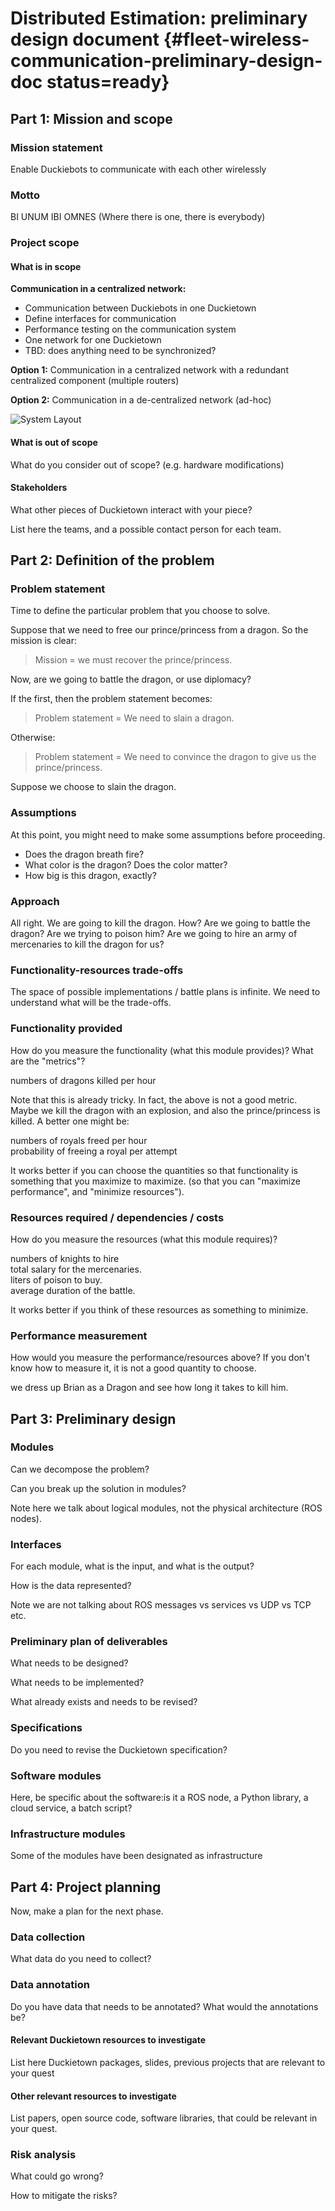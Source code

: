 #  Distributed Estimation: preliminary design document {#fleet-wireless-communication-preliminary-design-doc status=ready}

<!-- EXAMPLE COMMENT
-->

## Part 1: Mission and scope

### Mission statement

Enable Duckiebots to communicate with each other wirelessly

### Motto

BI UNUM IBI OMNES (Where there is one, there is everybody)

<div class='check' markdown="1">

</div>

### Project scope

#### What is in scope

**Communication in a centralized network:**
* Communication between Duckiebots in one Duckietown
* Define interfaces for communication
* Performance testing on the communication system
* One network for one Duckietown
* TBD: does anything need to be synchronized?

**Option 1:**
Communication in a centralized network with a redundant centralized component (multiple routers)

**Option 2:**
Communication in a de-centralized network (ad-hoc)

![System Layout](https://github.com/duckietown/duckuments/blob/devel-distribution-est-fleet-wireless-communication/docs/atoms_85_fall2017_projects/16_distrubuted_est/Duckietown_Project_Image.png "System Layout")

#### What is out of scope

What do you consider out of scope? (e.g. hardware modifications)

#### Stakeholders

What other pieces of Duckietown interact with your piece?

List here the teams, and a possible contact person for each team.


## Part 2: Definition of the problem

### Problem statement

Time to define the particular problem that you choose to solve.

Suppose that we need to free our prince/princess from a dragon. So the mission is clear:

> Mission = we must recover the prince/princess.

Now, are we going to battle the dragon, or use diplomacy?

If the first, then the problem statement becomes:

> Problem statement = We need to slain a dragon.

Otherwise:

> Problem statement = We need to convince the dragon to give us the prince/princess.

Suppose we choose to slain the dragon.

### Assumptions

At this point, you might need to make some assumptions before proceeding.

* Does the dragon breath fire?
* What color is the dragon? Does the color matter?
* How big is this dragon, exactly?

### Approach

All right. We are going to kill the dragon. How? Are we going to battle the dragon? Are we trying to poison him? Are we going to hire an army of mercenaries to kill the dragon for us?

### Functionality-resources trade-offs

The space of possible implementations / battle plans is infinite.
We need to understand what will be the trade-offs.

### Functionality provided

How do you measure the functionality (what this module provides)?
What are the "metrics"?

<div class="example-usage" markdown="1">
numbers of dragons killed per hour
</div>


Note that this is already tricky. In fact, the above is not a good metric. Maybe we kill the dragon with an explosion, and also the prince/princess is killed. A better one might be:

<div class="example-usage" markdown="1">
numbers of royals freed per hour
</div>

<div class="example-usage" markdown="1">
probability of freeing a royal per attempt
</div>

It works better if you can choose the quantities so that functionality is something that you maximize to maximize. (so that you can "maximize performance", and "minimize resources").

### Resources required / dependencies / costs

How do you measure the resources (what this module requires)?

<div class="example-usage" markdown="1">
numbers of knights to hire
</div>

<div class="example-usage" markdown="1">
total salary for the mercenaries.
</div>

<div class="example-usage" markdown="1">
liters of poison to buy.
</div>

<div class="example-usage" markdown="1">
average duration of the battle.
</div>

It works better if you think of these resources as something to minimize.

### Performance measurement

How would you measure the performance/resources above? If you don't know how to measure it, it is not a good quantity to choose.

<div class="example-usage" markdown="1">
we dress up Brian as a Dragon and see how long it takes to kill him.
</div>

## Part 3: Preliminary design

### Modules

Can we decompose the problem?

Can you break up the solution in modules?

Note here we talk about logical modules, not the physical architecture (ROS nodes).

### Interfaces

For each module, what is the input, and what is the output?

How is the data represented?

Note we are not talking about ROS messages vs services vs UDP vs TCP etc.

### Preliminary plan of deliverables

What needs to be designed?

What needs to be implemented?

What already exists and needs to be revised?

### Specifications

Do you need to revise the Duckietown specification?

### Software modules

Here, be specific about the software:is it a ROS node, a Python library, a cloud service, a batch script?

### Infrastructure modules

Some of the modules have been designated as infrastructure

## Part 4: Project planning

Now, make a plan for the next phase.

### Data collection

What data do you need to collect?

### Data annotation

Do you have data that needs to be annotated? What would the annotations be?

#### Relevant Duckietown resources to investigate

List here Duckietown packages, slides, previous projects that are relevant to your quest

#### Other relevant resources to investigate

List papers, open source code, software libraries, that could be relevant in your quest.

### Risk analysis

What could go wrong?

How to mitigate the risks?
